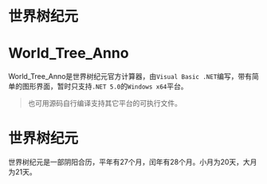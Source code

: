 世界树纪元
=
# World_Tree_Anno
World_Tree_Anno是世界树纪元官方计算器，由`Visual Basic .NET`编写，带有简单的图形界面，暂时只支持`.NET 5.0`的`Windows x64`平台。
> 也可用源码自行编译支持其它平台的可执行文件。
# 世界树纪元
世界树纪元是一部阴阳合历，平年有27个月，闰年有28个月。小月为20天，大月为21天。
